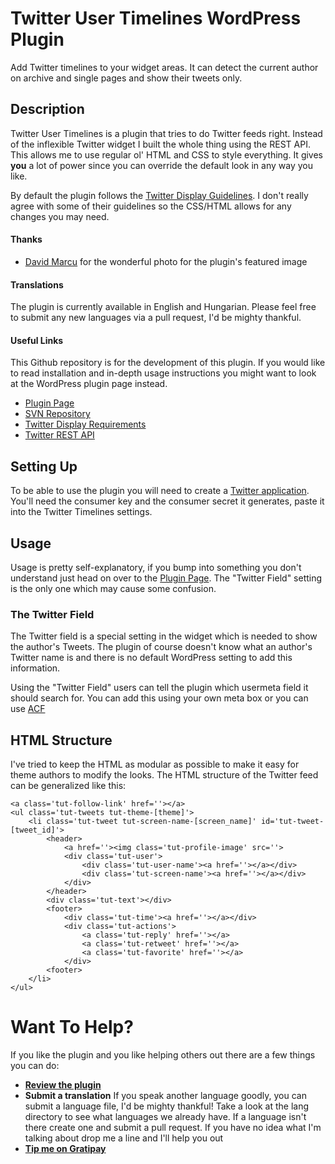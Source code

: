 # Twitter User Timelines WordPress Plugin

Add Twitter timelines to your widget areas. It can detect the current author on archive and single pages and show their tweets only.

## Description

Twitter User Timelines is a plugin that tries to do Twitter feeds right. Instead of the inflexible Twitter widget I built the whole thing using the REST API. This allows me to use regular ol' HTML and CSS to style everything. It gives **you** a lot of power since you can override the default look in any way you like.

By default the plugin follows the [Twitter Display Guidelines](https://dev.twitter.com/overview/terms/display-requirements). I don't really agree with some of their guidelines so the CSS/HTML allows for any changes you may need.

#### Thanks

* [David Marcu](https://unsplash.com/davidmarcu) for the wonderful photo for the plugin's featured image

#### Translations

The plugin is currently available in English and Hungarian. Please feel free to submit any new languages via a pull request, I'd be mighty thankful.

#### Useful Links

This Github repository is for the development of this plugin. If you would like to read installation and in-depth usage instructions you might want to look at the WordPress plugin page instead.

* [Plugin Page](https://wordpress.org/plugins/twitter-user-timelines/)
* [SVN Repository](http://plugins.svn.wordpress.org/twitter-user-timelines/)
* [Twitter Display Requirements](https://dev.twitter.com/overview/terms/display-requirements)
* [Twitter REST API](https://dev.twitter.com/rest/public)


## Setting Up

To be able to use the plugin you will need to create a [Twitter application](https://apps.twitter.com/). You'll need the consumer key and the consumer secret it generates, paste it into the Twitter Timelines settings.

## Usage

Usage is pretty self-explanatory, if you bump into something you don't understand just head on over to the [Plugin Page](https://wordpress.org/plugins/twitter-user-timelines/). The "Twitter Field" setting is the only one which may cause some confusion.

### The Twitter Field

The Twitter field is a special setting in the widget which is needed to show the author's Tweets. The plugin of course doesn't know what an author's Twitter name is and there is no default WordPress setting to add this information.

Using the "Twitter Field" users can tell the plugin which usermeta field it should search for. You can add this using your own meta box or you can use [ACF](https://wordpress.org/plugins/advanced-custom-fields/)

## HTML Structure

I've tried to keep the HTML as modular as possible to make it easy for theme authors to modify the looks. The HTML structure of the Twitter feed can be generalized like this:

```
<a class='tut-follow-link' href=''></a>
<ul class='tut-tweets tut-theme-[theme]'>
    <li class='tut-tweet tut-screen-name-[screen_name]' id='tut-tweet-[tweet_id]'>
        <header>
            <a href=''><img class='tut-profile-image' src=''>
            <div class='tut-user'>
                <div class='tut-user-name'><a href=''></a></div>
                <div class='tut-screen-name'><a href=''></a></div>
            </div>
        </header>
        <div class='tut-text'></div>
        <footer>
            <div class='tut-time'><a href=''></a></div>
            <div class='tut-actions'>
                <a class='tut-reply' href=''></a>
                <a class='tut-retweet' href=''></a>
                <a class='tut-favorite' href=''></a>
            </div>
        <footer>
    </li>
</ul>
```



# Want To Help?

If you like the plugin and you like helping others out there are a few things you can do:

* **[Review the plugin](https://wordpress.org/support/view/plugin-reviews/twitter-user-timelines)**
* **Submit a translation** If you speak another language goodly, you can submit a language file, I'd be mighty thankful! Take a look at the lang directory to see what languages we already have. If a language isn't there create one and submit a pull request. If you have no idea what I'm talking about drop me a line and I'll help you out
* **[Tip me on Gratipay](https://gratipay.com/danielpataki/)**
